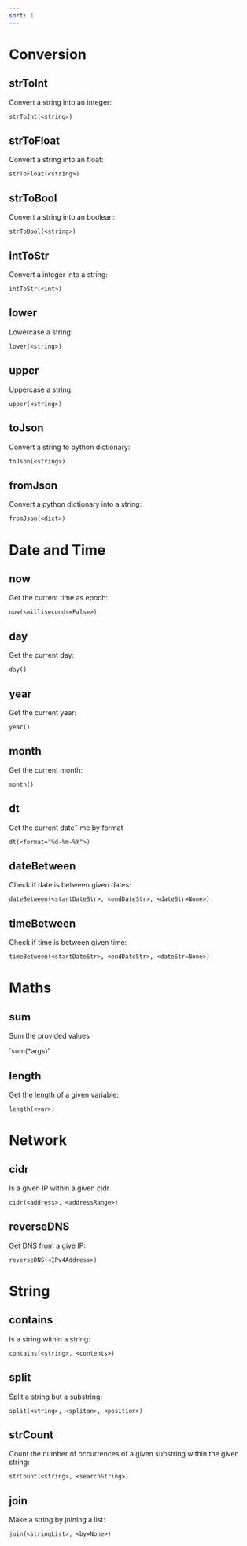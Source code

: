 ```yaml
---
sort: 1
---
```


# Conversion

## strToInt

Convert a string into an integer:

`strToInt(<string>)` 

## strToFloat

Convert a string into an float:

`strToFloat(<string>)`

## strToBool

Convert a string into an boolean:

`strToBool(<string>)`

## intToStr

Convert a integer into a string:

`intToStr(<int>)`

## lower

Lowercase a string:

`lower(<string>)`

## upper

Uppercase a string:

`upper(<string>)`

## toJson

Convert a string to python dictionary:

`toJson(<string>)`

## fromJson

Convert a python dictionary into a string:

`fromJson(<dict>)`

# Date and Time

## now

Get the current time as epoch:

`now(<milliseconds=False>)`

## day

Get the current day:

`day()`

## year

Get the current year:

`year()`

## month

Get the current month:

`month()`

## dt

Get the current dateTime by format

`dt(<format="%d-%m-%Y">)`

## dateBetween

Check if date is between given dates:

`dateBetween(<startDateStr>, <endDateStr>, <dateStr=None>)`

## timeBetween

Check if time is between given time:

`timeBetween(<startDateStr>, <endDateStr>, <dateStr=None>)`

# Maths

## sum

Sum the provided values

`sum(*args)'

## length

Get the length of a given variable:

`length(<var>)`

# Network

## cidr

Is a given IP within a given cidr

`cidr(<address>, <addressRange>)`

## reverseDNS

Get DNS from a give IP:

`reverseDNS(<IPv4Address>)`

# String

## contains

Is a string within a string:

`contains(<string>, <contents>)`

## split

Split a string but a substring:

`split(<string>, <spliton>, <position>)`

## strCount

Count the number of occurrences of a given substring within the given string:

`strCount(<string>, <searchString>)`

## join

Make a string by joining a list:

`join(<stringList>, <by=None>)`